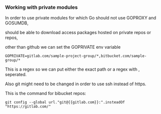 ### Working with private modules

In order to use private modules for which Go should not use GOPROXY and GOSUMDB, 

should be able to download access packages hosted on private repos or repos,

other than github we can set the GOPRIVATE env variable

`
GOPRIVATE=gitlab.com/sample-project-group/*,bitbucket.com/sample-group/*
`

This is a regex so we can put either the exact path or a regex with , seperated.

Also git might need to be changed in order to use ssh instead of https.

This is the command for bibucket repos:

`
git config --global url."git@{{gitlab.com}}:".insteadOf "https://gitlab.com/"
`

